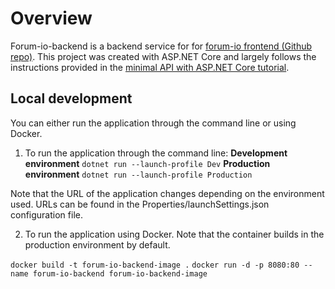 # Overview

Forum-io-backend is a backend service for for [forum-io frontend (Github repo)](https://github.com/topiaspeiponen/forum-io). This project was created with ASP.NET Core and largely follows the instructions provided in the [minimal API with ASP.NET Core tutorial](https://learn.microsoft.com/en-us/aspnet/core/tutorials/min-web-api?view=aspnetcore-7.0&tabs=visual-studio-code).

## Local development

You can either run the application through the command line or using Docker.

1. To run the application through the command line:
**Development environment**
```dotnet run --launch-profile Dev```
**Production environment**
```dotnet run --launch-profile Production```

Note that the URL of the application changes depending on the environment used. URLs can be found in the Properties/launchSettings.json configuration file.

2. To run the application using Docker. Note that the container builds in the production environment by default.

```docker build -t forum-io-backend-image .```
```docker run -d -p 8080:80 --name forum-io-backend forum-io-backend-image```